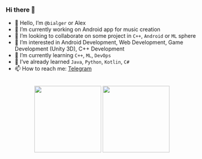 ### Hi there 👋

<!--
**bialger/bialger** is a ✨ _special_ ✨ repository because its `README.md` (this file) appears on your GitHub profile.
-->

- 👋 Hello, I’m `@bialger` or Alex
- 🔭 I’m currently working on Android app for music creation
- 👯 I’m looking to collaborate on some project in `C++`, `Android` or `ML` sphere
- 👀 I’m interested in Android Development, Web Development, Game Development (Unity 3D), C++ Development
- 🌱 I’m currently learning `C++`, `ML`, `DevOps`
- 🧠 I’ve already learned `Java`, `Python`, `Kotlin`, `C#`
- 📫 How to reach me: [Telegram](https://t.me/bialger)
<br>
<div id="stats" align="center">
  <a href="https://github-readme-stats.vercel.app/api?username=bialger&show_icons=true&theme=dark"><img height=175 align="center" src="https://github-readme-stats.vercel.app/api?username=bialger&hide_border=true&show_icons=true&theme=dark"></a>
  <a href="https://github-readme-stats.vercel.app/api/top-langs/?username=bialger&theme=dark"><img height=175 align="center" src="https://github-readme-stats.vercel.app/api/top-langs/?username=bialger&layout=compact&hide_border=true&theme=dark"></a>
</div>
